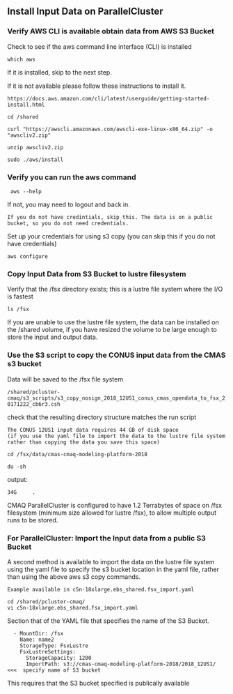 ## Install Input Data on ParallelCluster

### Verify AWS CLI is available obtain data from AWS S3 Bucket

Check to see if the aws command line interface (CLI) is installed

`which aws`

If it is installed, skip to the next step.

If it is not available please follow these instructions to install it.

```{seealso}
https://docs.aws.amazon.com/cli/latest/userguide/getting-started-install.html
```

`cd /shared`

`curl "https://awscli.amazonaws.com/awscli-exe-linux-x86_64.zip" -o "awscliv2.zip"`

`unzip awscliv2.zip`

`sudo ./aws/install`

### Verify you can run the aws command

` aws --help`

If not, you may need to logout and back in.

```{note}
If you do not have credintials, skip this. The data is on a public bucket, so you do not need credentials.
```

Set up your credentials for using s3 copy (you can skip this if you do not have credentials)

`aws configure`


### Copy Input Data from S3 Bucket to lustre filesystem

Verify that the /fsx directory exists; this is a lustre file system where the I/O is fastest

`ls /fsx`

If you are unable to use the lustre file system, the data can be installed on the /shared volume, if you have resized the volume to be large enough to store the input and output data.

### Use the S3 script to copy the CONUS input data from the CMAS s3 bucket
Data will be saved to the /fsx file system

`/shared/pcluster-cmaq/s3_scripts/s3_copy_nosign_2018_12US1_conus_cmas_opendata_to_fsx_20171222_cb6r3.csh`

check that the resulting directory structure matches the run script

```{note}
The CONUS 12US1 input data requires 44 GB of disk space  
(if you use the yaml file to import the data to the lustre file system rather than copying the data you save this space)
```

`cd /fsx/data/cmas-cmaq-modeling-platform-2018`

`du -sh`

output:

```
34G     .
```

CMAQ ParallelCluster is configured to have 1.2 Terrabytes of space on /fsx filesystem (minimum size allowed for lustre /fsx), to allow multiple output runs to be stored.


### For ParallelCluster: Import the Input data from a public S3 Bucket
A second method is available to import the data on the lustre file system using the yaml file to specify the s3 bucket location in the yaml file, rather than using the above aws s3 copy commands. 

```{seealso}
Example available in c5n-18xlarge.ebs_shared.fsx_import.yaml  
```

```
cd /shared/pcluster-cmaq/
vi c5n-18xlarge.ebs_shared.fsx_import.yaml   
```

Section that of the YAML file that specifies the name of the S3 Bucket.

```
  - MountDir: /fsx
    Name: name2
    StorageType: FsxLustre
    FsxLustreSettings:
      StorageCapacity: 1200
      ImportPath: s3://cmas-cmaq-modeling-platform-2018/2018_12US1/    <<<  specify name of S3 bucket
```
This requires that the S3 bucket specified is publically available

